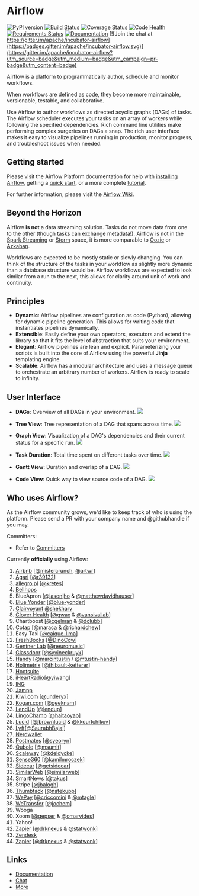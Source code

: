 # Airflow

[![PyPI version](https://badge.fury.io/py/airflow.svg)](https://badge.fury.io/py/airflow)
[![Build Status](https://travis-ci.org/apache/incubator-airflow.svg)](https://travis-ci.org/apache/incubator-airflow)
[![Coverage Status](https://img.shields.io/codecov/c/github/apache/incubator-airflow/master.svg)](https://codecov.io/github/apache/incubator-airflow?branch=master)
[![Code Health](https://landscape.io/github/apache/incubator-airflow/master/landscape.svg?style=flat)](https://landscape.io/github/apache/incubator-airflow/master)
[![Requirements Status](https://requires.io/github/apache/incubator-airflow/requirements.svg?branch=master)](https://requires.io/github/apache/incubator-airflow/requirements/?branch=master)
[![Documentation](https://img.shields.io/badge/docs-pythonhosted-blue.svg)](http://pythonhosted.org/airflow/)
[![Join the chat at https://gitter.im/apache/incubator-airflow](https://badges.gitter.im/apache/incubator-airflow.svg)](https://gitter.im/apache/incubator-airflow?utm_source=badge&utm_medium=badge&utm_campaign=pr-badge&utm_content=badge)

Airflow is a platform to programmatically author, schedule and monitor
workflows.

When workflows are defined as code, they become more maintainable,
versionable, testable, and collaborative.

Use Airflow to author workflows as directed acyclic graphs (DAGs) of tasks.
The Airflow scheduler executes your tasks on an array of workers while
following the specified dependencies. Rich command line utilities make
performing complex surgeries on DAGs a snap. The rich user interface
makes it easy to visualize pipelines running in production,
monitor progress, and troubleshoot issues when needed.

## Getting started
Please visit the Airflow Platform documentation for help with [installing Airflow](http://pythonhosted.org/airflow/installation.html), getting a [quick start](http://pythonhosted.org/airflow/start.html), or a more complete [tutorial](http://pythonhosted.org/airflow/tutorial.html).

For further information, please visit the [Airflow Wiki](https://cwiki.apache.org/confluence/display/AIRFLOW/Airflow+Home).

## Beyond the Horizon

Airflow **is not** a data streaming solution. Tasks do not move data from
one to the other (though tasks can exchange metadata!). Airflow is not
in the [Spark Streaming](http://spark.apache.org/streaming/)
or [Storm](https://storm.apache.org/) space, it is more comparable to
[Oozie](http://oozie.apache.org/) or
[Azkaban](https://azkaban.github.io/).

Workflows are expected to be mostly static or slowly changing. You can think
of the structure of the tasks in your workflow as slightly more dynamic
than a database structure would be. Airflow workflows are expected to look
similar from a run to the next, this allows for clarity around
unit of work and continuity.

## Principles

- **Dynamic**:  Airflow pipelines are configuration as code (Python), allowing for dynamic pipeline generation. This allows for writing code that instantiates pipelines dynamically.
- **Extensible**:  Easily define your own operators, executors and extend the library so that it fits the level of abstraction that suits your environment.
- **Elegant**:  Airflow pipelines are lean and explicit. Parameterizing your scripts is built into the core of Airflow using the powerful **Jinja** templating engine.
- **Scalable**:  Airflow has a modular architecture and uses a message queue to orchestrate an arbitrary number of workers. Airflow is ready to scale to infinity.

## User Interface

- **DAGs**: Overview of all DAGs in your environment.
![](/docs/img/dags.png)

- **Tree View**: Tree representation of a DAG that spans across time.
![](/docs/img/tree.png)

- **Graph View**: Visualization of a DAG's dependencies and their current status for a specific run.
![](/docs/img/graph.png)

- **Task Duration**: Total time spent on different tasks over time.
![](/docs/img/duration.png)

- **Gantt View**: Duration and overlap of a DAG.
![](/docs/img/gantt.png)

- **Code View**:  Quick way to view source code of a DAG.
![](/docs/img/code.png)

## Who uses Airflow?

As the Airflow community grows, we'd like to keep track of who is using
the platform. Please send a PR with your company name and @githubhandle
if you may.

Committers:

* Refer to [Committers](https://cwiki.apache.org/confluence/display/AIRFLOW/Committers)

Currently **officially** using Airflow:

1. [Airbnb](http://airbnb.io/) [[@mistercrunch](https://github.com/mistercrunch), [@artwr](https://github.com/artwr)]
1. [Agari](https://github.com/agaridata) [[@r39132](https://github.com/r39132)]
1. [allegro.pl](http://allegro.tech/) [[@kretes](https://github.com/kretes)]
1. [Bellhops](https://github.com/bellhops)
1. BlueApron [[@jasonjho](https://github.com/jasonjho) & [@matthewdavidhauser](https://github.com/matthewdavidhauser)]
1. [Blue Yonder](http://www.blue-yonder.com) [[@blue-yonder](https://github.com/blue-yonder)]
1. [Clairvoyant](https://clairvoyantsoft.com) [@shekharv](https://github.com/shekharv)
1. [Clover Health](https://www.cloverhealth.com) [[@gwax](https://github.com/gwax) & [@vansivallab](https://github.com/vansivallab)]
1. Chartboost [[@cgelman](https://github.com/cgelman) & [@dclubb](https://github.com/dclubb)]
1. [Cotap](https://github.com/cotap/) [[@maraca](https://github.com/maraca) & [@richardchew](https://github.com/richardchew)]
1. Easy Taxi [[@caique-lima](https://github.com/caique-lima)]
1. [FreshBooks](https://github.com/freshbooks) [[@DinoCow](https://github.com/DinoCow)]
1. [Gentner Lab](http://github.com/gentnerlab) [[@neuromusic](https://github.com/neuromusic)]
1. [Glassdoor](https://github.com/Glassdoor) [[@syvineckruyk](https://github.com/syvineckruyk)]
1. [Handy](http://www.handy.com/careers/73115?gh_jid=73115&gh_src=o5qcxn) [[@marcintustin](https://github.com/marcintustin) / [@mtustin-handy](https://github.com/mtustin-handy)]
1. [Holimetrix](http://holimetrix.com/) [[@thibault-ketterer](https://github.com/thibault-ketterer)]
1. [Hootsuite](https://github.com/hootsuite)
1. [iHeartRadio](http://www.iheart.com/)[[@yiwang](https://github.com/yiwang)]
1. [ING](http://www.ing.com/)
1. [Jampp](https://github.com/jampp)
1. [Kiwi.com](https://kiwi.com/) [[@underyx](https://github.com/underyx)]
1. [Kogan.com](https://github.com/kogan) [[@geeknam](https://github.com/geeknam)]
1. [LendUp](https://www.lendup.com/) [[@lendup](https://github.com/lendup)]
1. [LingoChamp](http://www.liulishuo.com/) [[@haitaoyao](https://github.com/haitaoyao)]
1. [Lucid](http://luc.id) [[@jbrownlucid](https://github.com/jbrownlucid) & [@kkourtchikov](https://github.com/kkourtchikov)]
1. [Lyft](https://www.lyft.com/)[[@SaurabhBajaj](https://github.com/SaurabhBajaj)]
1. [Nerdwallet](https://www.nerdwallet.com)
1. [Postmates](http://www.postmates.com) [[@syeoryn](https://github.com/syeoryn)]
1. [Qubole](https://qubole.com) [[@msumit](https://github.com/msumit)]
1. [Scaleway](https://scaleway.com) [[@kdeldycke](https://github.com/kdeldycke)]
1. [Sense360](https://github.com/Sense360) [[@kamilmroczek](https://github.com/KamilMroczek)]
1. [Sidecar](https://hello.getsidecar.com/) [[@getsidecar](https://github.com/getsidecar)]
1. [SimilarWeb](https://www.similarweb.com/) [[@similarweb](https://github.com/similarweb)]
1. [SmartNews](https://www.smartnews.com/) [[@takus](https://github.com/takus)]
1. Stripe [[@jbalogh](https://github.com/jbalogh)]
1. [Thumbtack](https://www.thumbtack.com/) [[@natekupp](https://github.com/natekupp)]
1. [WePay](http://www.wepay.com) [[@criccomini](https://github.com/criccomini) & [@mtagle](https://github.com/mtagle)]
1. [WeTransfer](https://github.com/WeTransfer) [[@jochem](https://github.com/jochem)]
1. Wooga
1. Xoom [[@gepser](https://github.com/gepser) & [@omarvides](https://github.com/omarvides)]
1. Yahoo!
1. [Zapier](https://www.zapier.com) [[@drknexus](https://github.com/drknexus) & [@statwonk](https://github.com/statwonk)]
1. [Zendesk](https://www.github.com/zendesk)
1. [Zapier](https://www.zapier.com) [[@drknexus](https://github.com/drknexus) & [@statwonk](https://github.com/statwonk)]

## Links

* [Documentation](http://airflow.incubator.apache.org/)
* [Chat](https://gitter.im/apache/incubator-airflow)
* [More](https://cwiki.apache.org/confluence/display/AIRFLOW/Airflow+Links)

